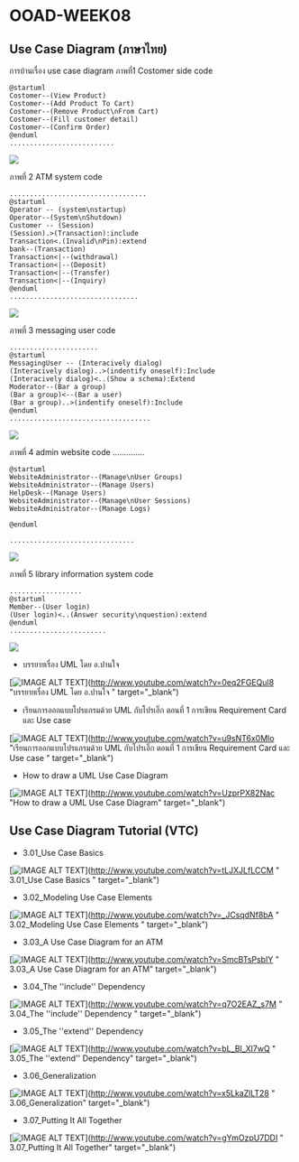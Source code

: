 # OOAD-WEEK08

## Use Case Diagram (ภาษาไทย)

การบ้านเรื่อง use case diagram 
 ภาพที่1 Costomer side
 code
 
 ```
@startuml
Costomer--(View Product)
Costomer--(Add Product To Cart)
Costomer--(Remove Product\nFrom Cart)
Costomer--(Fill customer detail)
Costomer--(Confirm Order)
@enduml
..........................
```
![](http://www.plantuml.com/plantuml/img/SoWkIImgAStDuNBEBox9pqqjqjNL2CjCBLS8ACfFAKqkqKIMS4n9WOahXEGhE0EreiW7fURcbwN2bCJakHNbvsAgSilCoL58BeNm5L9IIn8pSr0KEEVdfMKMvIhu5wMa5cboSJcavgM0d0W0)



ภาพที่ 2 ATM system
code
```
..................................
@startuml
Operator -- (system\nstartup)
Operator--(System\nShutdown)
Customer -- (Session)
(Session).>(Transaction):include
Transaction<.(Invalid\nPin):extend
bank--(Transaction)
Transaction<|--(withdrawal)
Transaction<|--(Deposit)
Transaction<|--(Transfer)
Transaction<|--(Inquiry)
@enduml
................................
```
![](http://www.plantuml.com/plantuml/img/PP313e8m44Jl_GgESAWVO8mXqGidJV38fT8rD9OjThSYYHzl4KCmt7RcxMGdcnChpw6rujI1L-ny8cMIqa0CROKJxRAPIfcMFrOsWRNhCHE7GEnQcA8b41aNtNdQxDEBLqYgvb5k3TOsQ10BSxT92tmgQtI5PnDtuCM0MbmLtkF9PVmlzewmDznehtfbr-m8dIF3Q_3LD_1hKk0Z63zaGkInmVYP3m00)


ภาพที่ 3 messaging user
code
```
......................
@startuml
MessagingUser -- (Interacively dialog)
(Interacively dialog)..>(indentify oneself):Include
(Interacively dialog)<..(Show a schema):Extend
Moderator--(Bar a group)
(Bar a group)<--(Bar a user)
(Bar a group)..>(indentify oneself):Include
@enduml
...................................
```
![](http://www.plantuml.com/plantuml/img/XKzB2i8m5Dpd55acY-G0fKWHN7JHbVG0Z-Gr3QGlae_Qsnit8b9mEJzcPiW5KgbRO1Fc3CwJcpCchXGN8nLCOFmTmywjXn2TP8UirYVXoI8Ll-my4cOCY-n6Cg5QFCxqMelh6XySU3OhRY2xoxCWMJP5szmb9gN46L8pk1JhhNL_e_wZrZRuH_mpQ6Wrxyyl)

ภาพที่ 4 admin website
code
..............
```
@startuml
WebsiteAdministrator--(Manage\nUser Groups)
WebsiteAdministrator--(Manage Users)
HelpDesk--(Manage Users)
WebsiteAdministrator--(Manage\nUser Sessions)
WebsiteAdministrator--(Manage Logs)

@enduml

...............................
```
![](http://www.plantuml.com/plantuml/img/SoWkIImgAStDuGfFJIhEB4brJCdDpCiiBYbABCalqjNLy4tCIqnFZSaBBKujKd0loYyjADR4hrO1f1Ieo2Crfy0bjJWRGu8Ocu9JYuipy_C8skMJdmvKm-MGcfS2yWG0)

ภาพที่ 5 library information system
code
```
..................
@startuml
Member--(User login)
(User login)<..(Answer security\nquestion):extend
@enduml
........................
```
![](http://www.plantuml.com/plantuml/img/SoWkIImgAStDuV9DpKrABTBLrGWjJYrIoCbFpypJv4BcsEZfQJZc5PS31OfJaqkBCaigO_8AIrEBIpBpypIjKYjAKlDIkBWSW2J8F000)


* บรรยายเรื่อง UML โดย อ.ปานใจ  

[![IMAGE ALT TEXT](http://img.youtube.com/vi/0eq2FGEQul8/0.jpg)](http://www.youtube.com/watch?v=0eq2FGEQul8 "บรรยายเรื่อง UML โดย อ.ปานใจ  " target="_blank") 

* เรียนการออกแบบโปรแกรมด้วย UML กับโปรเอิ๊ก ตอนที่ 1 การเขียน Requirement Card และ Use case   

[![IMAGE ALT TEXT](http://img.youtube.com/vi/u9sNT6x0Mlo/0.jpg)](http://www.youtube.com/watch?v=u9sNT6x0Mlo "เรียนการออกแบบโปรแกรมด้วย UML กับโปรเอิ๊ก ตอนที่ 1 การเขียน Requirement Card และ Use case " target="_blank") 

* How to draw a UML Use Case Diagram

[![IMAGE ALT TEXT](http://img.youtube.com/vi/UzprPX82Nac/0.jpg)](http://www.youtube.com/watch?v=UzprPX82Nac "How to draw a UML Use Case Diagram" target="_blank") 

## Use Case Diagram Tutorial (VTC)

* 3.01_Use Case Basics  

[![IMAGE ALT TEXT](http://img.youtube.com/vi/tLJXJLfLCCM/0.jpg)](http://www.youtube.com/watch?v=tLJXJLfLCCM " 3.01_Use Case Basics " target="_blank") 

* 3.02_Modeling Use Case Elements  

[![IMAGE ALT TEXT](http://img.youtube.com/vi/_JCsqdNf8bA/0.jpg)](http://www.youtube.com/watch?v=_JCsqdNf8bA " 3.02_Modeling Use Case Elements " target="_blank") 
 
* 3.03_A Use Case Diagram for an ATM  

[![IMAGE ALT TEXT](http://img.youtube.com/vi/SmcBTsPsbIY/0.jpg)](http://www.youtube.com/watch?v=SmcBTsPsbIY " 3.03_A Use Case Diagram for an ATM" target="_blank") 

 

* 3.04_The ''include'' Dependency  

[![IMAGE ALT TEXT](http://img.youtube.com/vi/q7O2EAZ_s7M/0.jpg)](http://www.youtube.com/watch?v=q7O2EAZ_s7M " 3.04_The ''include'' Dependency " target="_blank") 

 

* 3.05_The ''extend'' Dependency  

[![IMAGE ALT TEXT](http://img.youtube.com/vi/bL_Bl_Xl7wQ/0.jpg)](http://www.youtube.com/watch?v=bL_Bl_Xl7wQ " 3.05_The ''extend'' Dependency" target="_blank") 

 
* 3.06_Generalization  

[![IMAGE ALT TEXT](http://img.youtube.com/vi/x5LkaZlLT28/0.jpg)](http://www.youtube.com/watch?v=x5LkaZlLT28 " 3.06_Generalization" target="_blank") 

 
* 3.07_Putting It All Together  

[![IMAGE ALT TEXT](http://img.youtube.com/vi/gYmOzpU7DDI/0.jpg)](http://www.youtube.com/watch?v=gYmOzpU7DDI " 3.07_Putting It All Together" target="_blank") 
 
